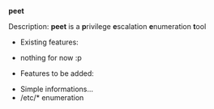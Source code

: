 <b>peet</b>

Description: <b>peet</b> is a <b>p</b>rivilege <b>e</b>scalation <b>e</b>numeration <b>t</b>ool

* Existing features:
- nothing for now :p
 
* Features to be added: 
- Simple informations...
- /etc/* enumeration

